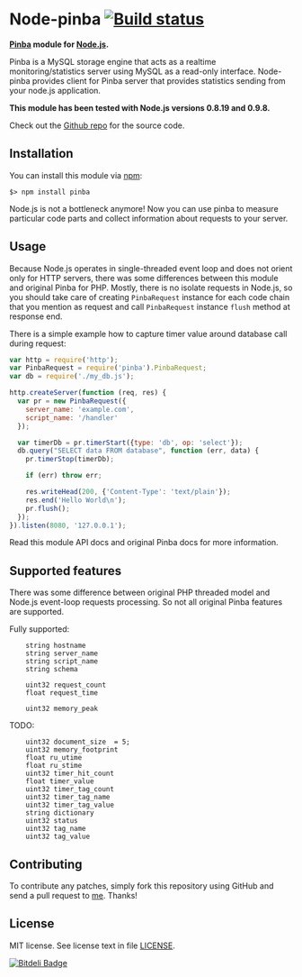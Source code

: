 Node-pinba [![Build status][Build status image]][Build status URL]
===================================================================

**[Pinba] module for [Node.js].**

Pinba is a MySQL storage engine that acts as a realtime monitoring/statistics server
using MySQL as a read-only interface.
Node-pinba provides client for Pinba server that provides statistics sending from your node.js application.

**This module has been tested with Node.js versions 0.8.19 and 0.9.8.**

Check out the [Github repo] for the source code.

[Pinba]: http://pinba.org/
[Node.js]: http://nodejs.org/
[Build status image]: https://secure.travis-ci.org/Sannis/node-pinba.png?branch=master
[Build status URL]: http://travis-ci.org/Sannis/node-pinba

[Github repo]: https://github.com/Sannis/node-pinba


Installation
------------

You can install this module via [npm]:

    $> npm install pinba

Node.js is not a bottleneck anymore! Now you can use pinba to measure particular code parts
and collect information about requests to your server.

[npm]: https://github.com/isaacs/npm


Usage
-----

Because Node.js operates in single-threaded event loop and does not orient only for HTTP servers,
there was some differences between this module and original Pinba for PHP. Mostly, there is no
isolate requests in Node.js, so you should take care of creating `PinbaRequest` instance
for each code chain that you mention as request and call `PinbaRequest` instance `flush` method at response end.

There is a simple example how to capture timer value around database call during request:

```js
var http = require('http');
var PinbaRequest = require('pinba').PinbaRequest;
var db = require('./my_db.js');

http.createServer(function (req, res) {
  var pr = new PinbaRequest({
    server_name: 'example.com',
    script_name: '/handler'
  });

  var timerDb = pr.timerStart({type: 'db', op: 'select'});
  db.query("SELECT data FROM database", function (err, data) {
    pr.timerStop(timerDb);

    if (err) throw err;

    res.writeHead(200, {'Content-Type': 'text/plain'});
    res.end('Hello World\n');
    pr.flush();
  });
}).listen(8080, '127.0.0.1');
```

Read this module API docs and original Pinba docs for more information.


Supported features
------------------

There was some difference between original PHP threaded model and Node.js event-loop requests processing.
So not all original Pinba features are supported.

Fully supported:

```
    string hostname
    string server_name
    string script_name
    string schema

    uint32 request_count
    float request_time

    uint32 memory_peak
```

TODO:

```
    uint32 document_size  = 5;
    uint32 memory_footprint
    float ru_utime
    float ru_stime
    uint32 timer_hit_count
    float timer_value
    uint32 timer_tag_count
    uint32 timer_tag_name
    uint32 timer_tag_value
    string dictionary
    uint32 status
    uint32 tag_name
    uint32 tag_value
```


Contributing
------------

To contribute any patches, simply fork this repository using GitHub
and send a pull request to [me](https://github.com/Sannis). Thanks!


License
-------

MIT license. See license text in file [LICENSE](https://github.com/Sannis/node-pinba/blob/master/LICENSE).


[![Bitdeli Badge](https://d2weczhvl823v0.cloudfront.net/Sannis/node-pinba/trend.png)](https://bitdeli.com/free "Bitdeli Badge")

